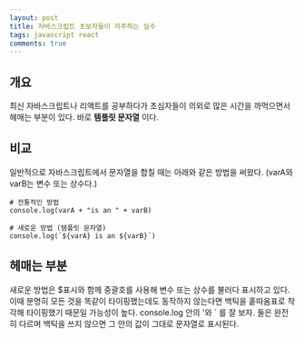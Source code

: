 ```yaml
---
layout: post
title: 자바스크립트 초보자들이 자주하는 실수
tags: javascript react 
comments: true
---
```


## 개요
최신 자바스크립트나 리액트를 공부하다가 초심자들이 의외로 많은 시간을 까먹으면서 헤매는 부분이 있다. 바로 **템플릿 문자열** 이다.
    
## 비교
일반적으로 자바스크립트에서 문자열을 합칠 때는 아래와 같은 방법을 써왔다. (varA와 varB는 변수 또는 상수다.)
   
~~~
# 전통적인 방법
console.log(varA + "is an " + varB)
~~~
   
~~~
# 새로운 방법 (템플릿 문자열)
console.log(`${varA} is an ${varB}`)
~~~
  
## 헤매는 부분
새로운 방법은 $표시와 함께 중괄호를 사용해 변수 또는 상수를 불러다 표시하고 있다. 이때 분명히 모든 것을 똑같이 타이핑했는데도 동작하지 않는다면 백틱을 홑따옴표로 착각해 타이핑했기 때문일 가능성이 높다. console.log 안의 '와 ` 를 잘 보자. 둘은 완전히 다르며 백틱을 쓰지 않으면 그 안의 값이 그대로 문자열로 표시된다.
  